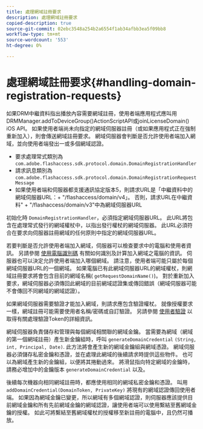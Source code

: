 ```yaml
---
title: 處理網域註冊要求
description: 處理網域註冊要求
copied-description: true
source-git-commit: 02ebc3548a254b2a6554f1ab34afbb3ea5f09bb8
workflow-type: tm+mt
source-wordcount: '553'
ht-degree: 0%

---
```


# 處理網域註冊要求{#handling-domain-registration-requests}

如果DRM中繼資料指出播放內容需要網域註冊，使用者端應用程式應叫用DRMManager.addToDeviceGroup()ActionScriptAPI或joinLicenseDomain() iOS API。 如果使用者端尚未向指定的網域伺服器註冊（或如果應用程式正在強制重新加入），則會傳送網域註冊要求。 網域伺服器會判斷是否允許使用者端加入網域，並向使用者端發出一或多個網域認證。

* 要求處理常式類別為 `com.adobe.flashaccess.sdk.protocol.domain.DomainRegistrationHandler`
* 請求訊息類別為 `com.adobe.flashaccess.sdk.protocol.domain.DomainRegistrationRequestMessage`
* 如果使用者端和伺服器都支援通訊協定版本5，則請求URL是「中繼資料中的網域伺服器URL：+ &quot;/flashaccess/domain/v4」。 否則，請求URL在中繼資料&quot; + &quot;/flashaccess/domain/v3&quot;中為網域伺服器URL

初始化時 `DomainRegistrationHandler`，必須指定網域伺服器URL。 此URL將包含在處理常式發行的網域權杖中，以指出發行權杖的網域伺服器。 此URL必須符合在要求向伺服器註冊網域的任何原則中指定的網域伺服器URL。

若要判斷是否允許使用者端加入網域，伺服器可以檢查要求中的電腦和使用者資訊。 另請參閱 [使用電腦識別碼](../../aaxs-protecting-content/content-implementing-the-license-server/content-processing-aaxs-requests/content-using-machine-ids.md) 有關如何識別及計算加入網域之電腦的資訊。 伺服器也可以決定允許使用者端加入哪個網域。 請注意，使用者端可能只屬於每個網域伺服器URL的一個網域。 如果電腦已有此網域伺服器URL的網域權杖，則網域註冊要求將會包含目前的網域名稱( `getRequestDomainName()`)。 對於重新加入要求，網域伺服器必須傳回此網域的目前網域認證集或傳回錯誤（網域伺服器可能不會傳回不同網域的網域認證）。

如果網域伺服器需要驗證才能加入網域，則請求應包含驗證權杖。 就像授權要求一樣，網域註冊可能需要使用者名稱/密碼或自訂驗證。 另請參閱 [使用者驗證](../../aaxs-protecting-content/content-introduction/content-usage-rules/content-authentication/content-user-authentication.md) 以取得有關處理驗證Token的詳細資訊。

網域伺服器負責儲存和管理與每個網域相關聯的網域金鑰。 當需要為網域（網域的第一個網域註冊）產生新金鑰組時，呼叫 `generateDomainCredential` `(String, int, Principal, Date)`. 此方法將會產生新的網域金鑰組與網域憑證。 網域伺服器必須儲存私密金鑰和憑證，並在處理此網域的後續請求時提供這些物件。 也可以為網域產生新的金鑰組，以便將其捲動過來。 將滑鼠指向特定網域的金鑰時，請務必增加中的金鑰版本 `generateDomainCredential` 以及。

後續每次機器向相同網域註冊時，都應使用相同的網域私密金鑰和憑證。 叫用 `addDomainCredential(DomainToken, PrivateKey)` 將現有的網域認證傳回使用者端。 如果因為網域金鑰已變更，所以網域有多個網域認證，則伺服器應該提供目前網域金鑰和所有先前網域金鑰的網域認證，讓使用者端可以使用繫結至舊網域金鑰的授權。 如此可將繫結至舊網域權杖的授權移至新註冊的電腦中，且仍然可播放。
